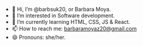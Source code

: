 - 👋 Hi, I’m @barbsuk20, or Barbara Moya.
- 👀 I’m interested in Software development.
- 🌱 I’m currently learning HTML, CSS, JS & React.
- 📫 How to reach me: barbaramoyaz20@gmail.com
- 😄 Pronouns: she/her.

<!---
barbsuk20/barbsuk20 is a ✨ special ✨ repository because its `README.md` (this file) appears on your GitHub profile.
You can click the Preview link to take a look at your changes.
--->
